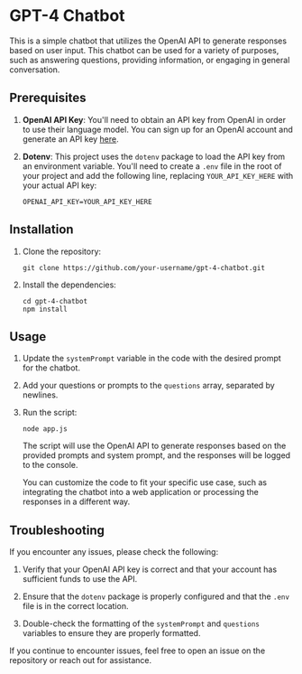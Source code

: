 # GPT-4 Chatbot

This is a simple chatbot that utilizes the OpenAI API to generate responses based on user input. This chatbot can be used for a variety of purposes, such as answering questions, providing information, or engaging in general conversation.

## Prerequisites

1. **OpenAI API Key**: You'll need to obtain an API key from OpenAI in order to use their language model. You can sign up for an OpenAI account and generate an API key [here](https://platform.openai.com/account/api-keys).

2. **Dotenv**: This project uses the `dotenv` package to load the API key from an environment variable. You'll need to create a `.env` file in the root of your project and add the following line, replacing `YOUR_API_KEY_HERE` with your actual API key:

   ```
   OPENAI_API_KEY=YOUR_API_KEY_HERE
   ```

## Installation

1. Clone the repository:

   ```
   git clone https://github.com/your-username/gpt-4-chatbot.git
   ```

2. Install the dependencies:

   ```
   cd gpt-4-chatbot
   npm install
   ```

## Usage

1. Update the `systemPrompt` variable in the code with the desired prompt for the chatbot.

2. Add your questions or prompts to the `questions` array, separated by newlines.

3. Run the script:

   ```
   node app.js
   ```

   The script will use the OpenAI API to generate responses based on the provided prompts and system prompt, and the responses will be logged to the console.

   You can customize the code to fit your specific use case, such as integrating the chatbot into a web application or processing the responses in a different way.

## Troubleshooting

If you encounter any issues, please check the following:

1. Verify that your OpenAI API key is correct and that your account has sufficient funds to use the API.

2. Ensure that the `dotenv` package is properly configured and that the `.env` file is in the correct location.

3. Double-check the formatting of the `systemPrompt` and `questions` variables to ensure they are properly formatted.

If you continue to encounter issues, feel free to open an issue on the repository or reach out for assistance.
